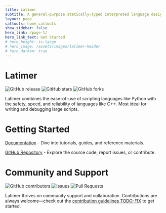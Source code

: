 ```yaml
---
title: Latimer
subtitle: A general-purpose statically-typed interpreted language designed for efficiency, safety, and developer productivity.
layout: page
callouts: home_callouts
show_sidebar: false
hero_link: /page-1/
hero_link_text: Get Started
# hero_height: is-large
# hero_image: /assets/images/latimer-header
# hero_darken: true
---
```


# Latimer

![GitHub release](https://img.shields.io/github/v/release/latimer-lang/latimer)
![GitHub stars](https://img.shields.io/github/stars/latimer-lang/latimer?style=social)
![GitHub forks](https://img.shields.io/github/forks/latimer-lang/latimer?style=social)

Latimer combines the ease-of-use of scripting languages like Python with the safety, speed, and reliability of languages like C++. Most ideal for writing and debugging large scripts.

# Getting Started

[Documentation](https://www.latimer-lang.org/docs/) - Dive into tutorials, guides, and reference materials.

[GitHub Repository](https://github.com/latimer-lang/latimer) - Explore the source code, report issues, or contribute.

# Community and Support

![GitHub contributors](https://img.shields.io/github/contributors/latimer-lang/latimer)
![Issues](https://img.shields.io/github/issues/latimer-lang/latimer)
![Pull Requests](https://img.shields.io/github/issues-pr/latimer-lang/latimer)

Latimer thrives on community support and collaboration. Contributions are always welcome—check out the [contribution guidelines TODO-FIX](https://github.com/latimer-lang/latimer) to get started.